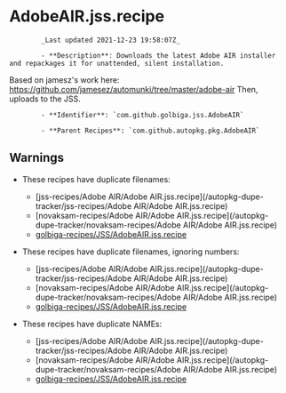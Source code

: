 # AdobeAIR.jss.recipe

            _Last updated 2021-12-23 19:58:07Z_

            - **Description**: Downloads the latest Adobe AIR installer and repackages it for unattended, silent installation.
Based on jamesz's work here: https://github.com/jamesez/automunki/tree/master/adobe-air Then, uploads to the JSS.

            - **Identifier**: `com.github.golbiga.jss.AdobeAIR`

            - **Parent Recipes**: `com.github.autopkg.pkg.AdobeAIR`

## Warnings

- These recipes have duplicate filenames:
    - [jss-recipes/Adobe AIR/Adobe AIR.jss.recipe](/autopkg-dupe-tracker/jss-recipes/Adobe AIR/Adobe AIR.jss.recipe)
    - [novaksam-recipes/Adobe AIR/Adobe AIR.jss.recipe](/autopkg-dupe-tracker/novaksam-recipes/Adobe AIR/Adobe AIR.jss.recipe)
    - [golbiga-recipes/JSS/AdobeAIR.jss.recipe](/autopkg-dupe-tracker/golbiga-recipes/JSS/AdobeAIR.jss.recipe)

- These recipes have duplicate filenames, ignoring numbers:
    - [jss-recipes/Adobe AIR/Adobe AIR.jss.recipe](/autopkg-dupe-tracker/jss-recipes/Adobe AIR/Adobe AIR.jss.recipe)
    - [novaksam-recipes/Adobe AIR/Adobe AIR.jss.recipe](/autopkg-dupe-tracker/novaksam-recipes/Adobe AIR/Adobe AIR.jss.recipe)
    - [golbiga-recipes/JSS/AdobeAIR.jss.recipe](/autopkg-dupe-tracker/golbiga-recipes/JSS/AdobeAIR.jss.recipe)

- These recipes have duplicate NAMEs:
    - [jss-recipes/Adobe AIR/Adobe AIR.jss.recipe](/autopkg-dupe-tracker/jss-recipes/Adobe AIR/Adobe AIR.jss.recipe)
    - [novaksam-recipes/Adobe AIR/Adobe AIR.jss.recipe](/autopkg-dupe-tracker/novaksam-recipes/Adobe AIR/Adobe AIR.jss.recipe)
    - [golbiga-recipes/JSS/AdobeAIR.jss.recipe](/autopkg-dupe-tracker/golbiga-recipes/JSS/AdobeAIR.jss.recipe)